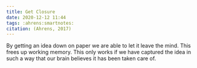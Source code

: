 ```yaml
---
title: Get Closure
date: 2020-12-12 11:44
tags: :ahrens:smartnotes:
citation: (Ahrens, 2017)
---
```

By getting an idea down on paper we are able to let it leave the mind. This frees up working memory. This only works if we have captured the idea in such a way that our brain believes it has been taken care of. 
